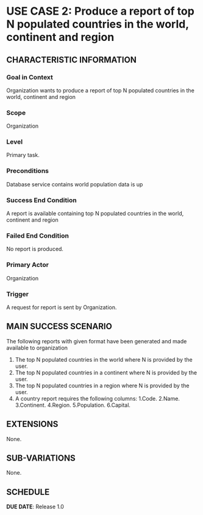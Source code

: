 # USE CASE 2: Produce a report of top N populated countries in the world, continent and region

## CHARACTERISTIC INFORMATION

### Goal in Context

Organization wants to produce a report of top N populated countries in the world, continent and region

### Scope

Organization

### Level

Primary task.

### Preconditions

Database service contains world population data is up

### Success End Condition

A report is available containing top N populated countries in the world, continent and region

### Failed End Condition

No report is produced.

### Primary Actor

Organization

### Trigger

A request for report is sent by Organization.

## MAIN SUCCESS SCENARIO
The following reports with given format have been generated and made available to organization
1. The top N populated countries in the world where N is provided by the user.
2. The top N populated countries in a continent where N is provided by the user.
3. The top N populated countries in a region where N is provided by the user.
4. A country report requires the following columns:
      1.Code.
      2.Name.
      3.Continent.
      4.Region.
      5.Population.
      6.Capital.

## EXTENSIONS

None.

## SUB-VARIATIONS

None.

## SCHEDULE

**DUE DATE**: Release 1.0